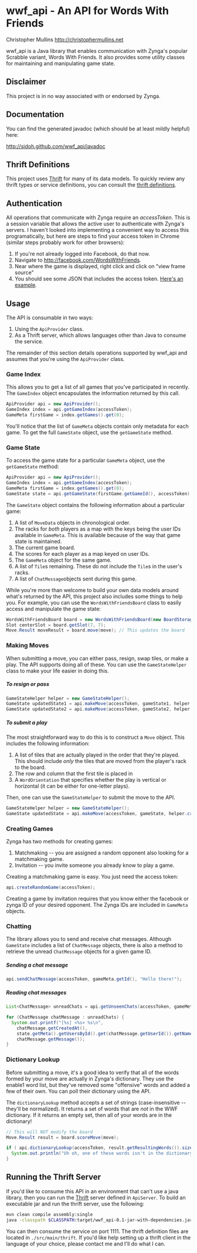 # wwf_api - An API for Words With Friends

Christopher Mullins <http://christophermullins.net>

wwf_api is a Java library that enables communication with Zynga's popular Scrabble variant, Words With Friends. It also provides some utility classes for maintaining and manipulating game state.

## Disclaimer

This project is in no way associated with or endorsed by Zynga.

## Documentation

You can find the generated javadoc (which should be at least mildly helpful) here: 

<http://sidoh.github.com/wwf_api/javadoc>

## Thrift Definitions

This project uses [Thrift](http://thrift.apache.org) for many of its data models. To quickly review any thrift types or service definitions, you can consult the [thrift definitions](https://github.com/sidoh/wwf_api/tree/master/src/main/thrift).

## Authentication

All operations that communicate with Zynga require an *accessToken*. This is a session variable that allows the active user to authenticate with Zynga's servers. I haven't looked into implementing a convenient way to access this programatically, but here are steps to find your access token in Chrome (similar steps probably work for other browsers):

1. If you're not already logged into Facebook, do that now.
2. Navigate to <http://facebook.com/WordsWithFriends>.
3. Near where the game is displayed, right click and click on "view frame source"
4. You should see some JSON that includes the access token. [Here's an example](http://sidoh.github.io/wwf_api/img/wwf_access_token.png).

## Usage

The API is consumable in two ways:

1. Using the `ApiProvider` class.
2. As a Thrift server, which allows languages other than Java to consume the service. 

The remainder of this section details operations supported by wwf_api and assumes that you're using the `ApiProvider` class.

### Game Index

This allows you to get a list of all games that you've participated in recently. The `GameIndex` object encapsulates the information returned by this call.

```java
ApiProvider api = new ApiProvider();
GameIndex index = api.getGameIndex(accessToken);
GameMeta firstGame = index.getGames().get(0);
```

You'll notice that the list of `GameMeta` objects contain only metadata for each game. To get the full `GameState` object, use the `getGameState` method.

### Game State

To access the game state for a particular `GameMeta` object, use the `getGameState` method:

```java
ApiProvider api = new ApiProvider();
GameIndex index = api.getGameIndex(accessToken);
GameMeta firstGame = index.getGames().get(0);
GameState state = api.getGameState(firstGame.getGameId(), accessToken);
```

The `GameState` object contains the following information about a particular game:

1. A list of `MoveData` objects in chronological order.
2. The racks for *both* players as a map with the keys being the user IDs available in `GameMeta`. This is available because of the way that game state is maintained.
3. The current game board.
4. The scores for each player as a map keyed on user IDs.
5. The `GameMeta` object for the same game.
6. A list of `Tile`s remaining. These do not include the `Tile`s in the user's racks.
7. A list of `ChatMessage`objects sent during this game.

While you're more than welcome to build your own data models around what's returned by the API, this project also includes some things to help you. For example, you can use the `WordsWithFriendsBoard` class to easily access and manipulate the game state:

```java
WordsWithFriendsBoard board = new WordsWithFriendsBoard(new BoardStorage(state.getBoard()));
Slot centerSlot = board.getSlot(7, 7);
Move.Result moveResult = board.move(move); // This updates the board
```

### Making Moves

When submitting a move, you can either pass, resign, swap tiles, or make a play. The API supports doing all of these. You can use the `GameStateHelper` class to make your life easier in doing this.

##### To resign or pass
```java
GameStateHelper helper = new GameStateHelper();
GameState updatedState1 = api.makeMove(accessToken, gameState1, helper.createMoveSubmission(MoveType.RESIGN));
GameState updatedState2 = api.makeMove(accessToken, gameState2, helper.createMoveSubmission(MoveType.PASS));
```

##### To submit a play

The most straightforward way to do this is to construct a `Move` object. This includes the following information:

1. A list of tiles that are actually played in the order that they're played. This should include *only* the tiles that are moved from the player's rack to the board.
2. The row and column that the first tile is placed in
3. A `WordOrientation` that specifies whether the play is vertical or horizontal (it can be either for one-letter plays).

Then, one can use the `GameStateHelper` to submit the move to the API.

```java
GameStateHelper helper = new GameStateHelper();
GameState updatedState = api.makeMove(accessToken, gameState, helper.createMoveSubmissionFromPlay(move));
```

### Creating Games

Zynga has two methods for creating games:

1. Matchmaking -- you are assigned a random opponent also looking for a matchmaking game.
2. Invitation -- you invite someone you already know to play a game.

Creating a matchmaking game is easy. You just need the access token:

```java
api.createRandomGame(accessToken);
```

Creating a game by invitation requires that you know either the facebook or zynga ID of your desired opponent. The Zynga IDs are included in `GameMeta` objects.

### Chatting

The library allows you to send and receive chat messages. Although `GameState` includes a list of `ChatMessage` objects, there is also a method to retrieve the unread `ChatMessage` objects for a given game ID.

##### Sending a chat message

```java
api.sendChatMessage(accessToken, gameMeta.getId(), "Hello there!");
```

##### Reading chat messages
```java
List<ChatMessage> unreadChats = api.getUnseenChats(accessToken, gameMeta.getId());

for (ChatMessage chatMessage : unreadChats) {
  System.out.printf("[%s] <%s> %s\n",
    chatMessage.getCreatedAt(),
    state.getMeta().getUsersById().get(chatMessage.getUserId()).getName(),
    chatMessage.getMessage());
}
```

### Dictionary Lookup

Before submitting a move, it's a good idea to verify that all of the words formed by your move are actually in Zynga's dictionary. They use the enable1 word list, but they've removed some "offensive" words and added a few of their own. You can poll their dictionary using the API.

The `dictionaryLookup` method accepts a set of strings (case-insensitive -- they'll be normalized). It returns a set of words that are *not* in the WWF dictionary. If it returns an empty set, then all of your words are in the dictionary!

```java
// This will NOT modify the board
Move.Result result = board.scoreMove(move);

if ( api.dictionaryLookup(accessToken, result.getResultingWords()).size() > 0 ) {
  System.out.println("Uh oh, one of these words isn't in the dictionary!"); 
}
```

## Running the Thrift Server

If you'd like to consume this API in an environment that can't use a java library, then you can run the [Thrift](http://thrift.apache.org/) server defined in `ApiServer`. To build an executable jar and run the thrift server, use the following:

```bash
mvn clean compile assembly:single
java -classpath $CLASSPATH:target/wwf_api-0.1-jar-with-dependencies.jar org.sidoh.wwf_api.ApiServer 1111
```

You can then consume the service on port 1111. The thrift definition files are located in `./src/main/thrift`. If you'd like help setting up a thrift client in the language of your choice, please contact me and I'll do  what I can.
